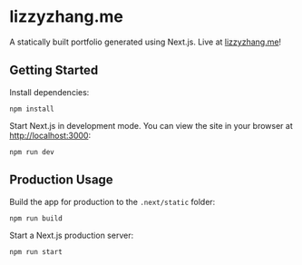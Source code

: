 # lizzyzhang.me

A statically built portfolio generated using Next.js. Live at [lizzyzhang.me](https://www.lizzyzhang.me/)!

## Getting Started

Install dependencies:

`npm install`

Start Next.js in development mode. You can view the site in your browser at [http://localhost:3000](http://localhost:3000):

`npm run dev`

## Production Usage

Build the app for production to the `.next/static` folder:

`npm run build`

Start a Next.js production server:

`npm run start`
